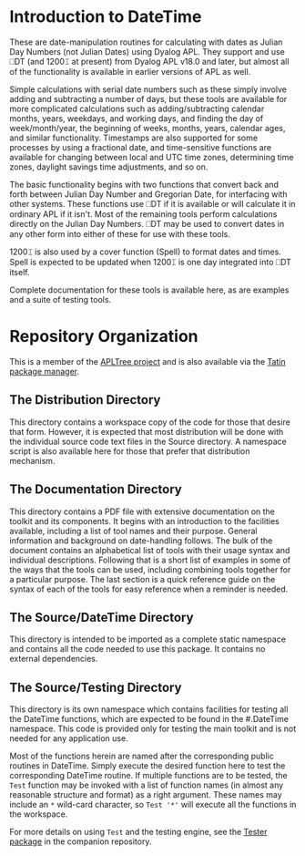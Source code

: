 # Introduction to DateTime

These are date-manipulation routines for calculating with dates as Julian Day Numbers (not Julian Dates) using Dyalog APL.  They support and use ⎕DT (and 1200⌶ at present) from Dyalog APL v18.0 and later, but almost all of the functionality is available in earlier versions of APL as well.

Simple calculations with serial date numbers such as these simply involve adding and subtracting a number of days, but these tools are available for more complicated calculations such as adding/subtracting calendar months, years, weekdays, and working days, and finding the day of week/month/year, the beginning of weeks, months, years, calendar ages, and similar functionality.  Timestamps are also supported for some processes by using a fractional date, and time-sensitive functions are available for changing between local and UTC time zones, determining time zones, daylight savings time adjustments, and so on.

The basic functionality begins with two functions that convert back and forth between Julian Day Number and Gregorian Date, for interfacing with other systems.  These functions use ⎕DT if it is available or will calculate it in ordinary APL if it isn't.  Most of the remaining tools perform calculations directly on the Julian Day Numbers. ⎕DT may be used to convert dates in any other form into either of these for use with these tools.

1200⌶ is also used by a cover function (Spell) to format dates and times.  Spell is expected to be updated when 1200⌶ is one day integrated into ⎕DT itself.

Complete documentation for these tools is available here, as are examples and a suite of testing tools.

# Repository Organization

This is a member of the [APLTree project](https://github.com/aplteam/apltree) and is also available via the [Tatin package manager](https://github.com/aplteam/Tatin).

## The Distribution Directory

This directory contains a workspace copy of the code for those that desire that form.  However, it is expected that most distribution will be done with the individual source code text files in the Source directory. A namespace script is also available here for those that prefer that distribution mechanism.

## The Documentation Directory

This directory contains a PDF file with extensive documentation on the toolkit and its components.  It begins with an introduction to the facilities available, including a list of tool names and their purpose.  General information and background on date-handling follows.  The bulk of the document contains an alphabetical list of tools with their usage syntax and individual descriptions.  Following that is a short list of examples in some of the ways that the tools can be used, including combining tools together for a particular purpose.  The last section is a quick reference guide on the syntax of each of the tools for easy reference when a reminder is needed.

## The Source/DateTime Directory

This directory is intended to be imported as a complete static namespace and contains all the code needed to use this package.  It contains no external dependencies.

## The Source/Testing Directory

This directory is its own namespace which contains facilities for testing all the DateTime functions, which are expected to be found in the #.DateTime namespace.  This code is provided only for testing the main toolkit and is not needed for any application use.

Most of the functions herein are named after the corresponding public routines in DateTime.  Simply execute the desired function here to test the corresponding DateTime routine.  If multiple functions are to be tested, the `Test` function may be invoked with a list of function names (in almost any reasonable structure and format) as a right argument.  These names may include an `*` wild-card character, so `Test '*'` will execute all the functions in the workspace.

For more details on using `Test` and the testing engine, see the [Tester package](https://github.com/DavinChurch/Tester) in the companion repository.